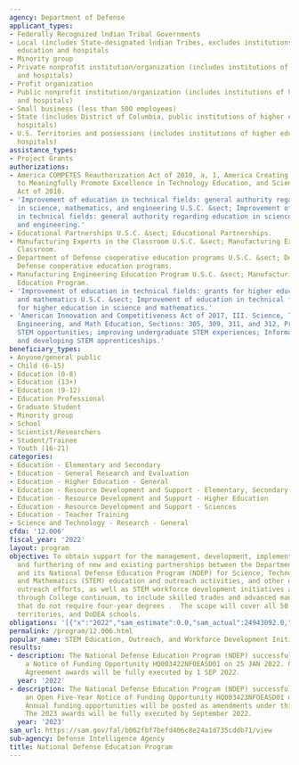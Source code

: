 ```yaml
---
agency: Department of Defense
applicant_types:
- Federally Recognized lndian Tribal Governments
- Local (includes State-designated lndian Tribes, excludes institutions of higher
  education and hospitals
- Minority group
- Private nonprofit institution/organization (includes institutions of higher education
  and hospitals)
- Profit organization
- Public nonprofit institution/organization (includes institutions of higher education
  and hospitals)
- Small business (less than 500 employees)
- State (includes District of Columbia, public institutions of higher education and
  hospitals)
- U.S. Territories and possessions (includes institutions of higher education and
  hospitals)
assistance_types:
- Project Grants
authorizations:
- America COMPETES Reauthorization Act of 2010, a, 1, America Creating Opportunities
  to Meaningfully Promote Excellence in Technology Education, and Science Reauthorization
  Act of 2010.
- 'Improvement of education in technical fields: general authority regarding education
  in science, mathematics, and engineering U.S.C. &sect; Improvement of education
  in technical fields: general authority regarding education in science, mathematics,
  and engineering.'
- Educational Partnerships U.S.C. &sect; Educational Partnerships.
- Manufacturing Experts in the Classroom U.S.C. &sect; Manufacturing Experts in the
  Classroom.
- Department of Defense cooperative education programs U.S.C. &sect; Department of
  Defense cooperative education programs.
- Manufacturing Engineering Education Program U.S.C. &sect; Manufacturing Engineering
  Education Program.
- 'Improvement of education in technical fields: grants for higher education in science
  and mathematics U.S.C. &sect; Improvement of education in technical fields: grants
  for higher education in science and mathematics.'
- 'American Innovation and Competitiveness Act of 2017, III. Science, Technology,
  Engineering, and Math Education, Sections: 305, 309, 311, and 312, Programs to expand
  STEM opportunities; improving undergraduate STEM experiences; Informal STEM education;
  and developing STEM apprenticeships.'
beneficiary_types:
- Anyone/general public
- Child (6-15)
- Education (0-8)
- Education (13+)
- Education (9-12)
- Education Professional
- Graduate Student
- Minority group
- School
- Scientist/Researchers
- Student/Trainee
- Youth (16-21)
categories:
- Education - Elementary and Secondary
- Education - General Research and Evaluation
- Education - Higher Education - General
- Education - Resource Development and Support - Elementary, Secondary Education
- Education - Resource Development and Support - Higher Education
- Education - Resource Development and Support - Sciences
- Education - Teacher Training
- Science and Technology - Research - General
cfda: '12.006'
fiscal_year: '2022'
layout: program
objective: To obtain support for the management, development, implementation, research/evaluation,
  and furthering of new and existing partnerships between the Department of Defense
  and its National Defense Education Program (NDEP) for Science, Technology, Engineering,
  and Mathematics (STEM) education and outreach activities, and other educational
  outreach efforts, as well as STEM workforce development initiatives across the K
  through College continuum, to include skilled trades and advanced manufacturing
  that do not require four-year degrees .  The scope will cover all 50 states, U.S.
  territories, and DoDEA schools.
obligations: '[{"x":"2022","sam_estimate":0.0,"sam_actual":24943092.0,"usa_spending_actual":27142748.0},{"x":"2023","sam_estimate":53000000.0,"sam_actual":0.0,"usa_spending_actual":0.0},{"x":"2024","sam_estimate":4000000.0,"sam_actual":0.0,"usa_spending_actual":0.0}]'
permalink: /program/12.006.html
popular_name: STEM Education, Outreach, and Workforce Development Initiatives
results:
- description: The National Defense Education Program (NDEP) successfully published
    a Notice of Funding Opportunity HQ003422NFOEASD01 on 25 JAN 2022. Cooperative
    Agreement awards will be fully executed by 1 SEP 2022.
  year: '2022'
- description: The National Defense Education Program (NDEP) successfully published
    an Open Five-Year Notice of Funding Opportunity HQ003423NFOEASD01 on January 2023.
    Annual funding opportunities will be posted as amendments under this listing.
    The 2023 awards will be fully executed by September 2022.
  year: '2023'
sam_url: https://sam.gov/fal/b062fbf7befd406c8e24a1d735cddb71/view
sub-agency: Defense Intelligence Agency
title: National Defense Education Program
---
```

